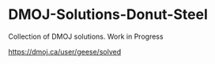 # DMOJ-Solutions-Donut-Steel
Collection of DMOJ solutions. Work in Progress

https://dmoj.ca/user/geese/solved
